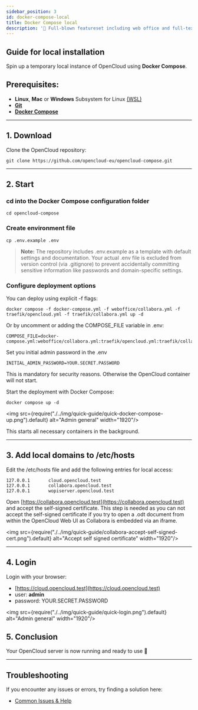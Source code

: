 ```yaml
---
sidebar_position: 3
id: docker-compose-local
title: Docker Compose local
description: '🌟 Full-blown featureset including web office and full-text search.'
---
```


## Guide for local installation

Spin up a temporary local instance of OpenCloud using **Docker Compose**.

## **Prerequisites:**

- **Linux**, **Mac** or **Windows** Subsystem for Linux [(WSL)](https://learn.microsoft.com/en-us/windows/wsl/install)
- [**Git**](https://git-scm.com/book/en/v2/Getting-Started-Installing-Git)
- [**Docker Compose**](https://docs.docker.com/compose/install/)

---

## 1. Download

Clone the OpenCloud repository:

```Shell
git clone https://github.com/opencloud-eu/opencloud-compose.git
```

---

## 2. Start

### cd into the Docker Compose configuration folder

```Shell
cd opencloud-compose
```

### Create environment file

```Shell
cp .env.example .env
```

> **Note:** The repository includes .env.example as a template with default settings and documentation. Your actual .env file is excluded from version control (via .gitignore) to prevent accidentally committing sensitive information like passwords and domain-specific settings.

### Configure deployment options

You can deploy using explicit -f flags:

```Shell
docker compose -f docker-compose.yml -f weboffice/collabora.yml -f traefik/opencloud.yml -f traefik/collabora.yml up -d
```

Or by uncomment or adding the COMPOSE_FILE variable in .env:

```Shell
COMPOSE_FILE=docker-compose.yml:weboffice/collabora.yml:traefik/opencloud.yml:traefik/collabora.yml
```

Set you initial admin password in the .env

```Shell
INITIAL_ADMIN_PASSWORD=YOUR.SECRET.PASSWORD
```

This is mandatory for security reasons. Otherwise the OpenCloud container will not start.

Start the deployment with Docker Compose:

```Shell
docker compose up -d
```

<img src={require("./../img/quick-guide/quick-docker-compose-up.png").default} alt="Admin general" width="1920"/>

This starts all necessary containers in the background.

---

## 3. Add local domains to /etc/hosts

Edit the /etc/hosts file and add the following entries for local access:

```
127.0.0.1       cloud.opencloud.test
127.0.0.1       collabora.opencloud.test
127.0.0.1       wopiserver.opencloud.test
```

Open [https://collabora.opencloud.test](https://collabora.opencloud.test) and accept the self-signed certificate. This step is needed as you can not accept the self-signed certificate if you try to open a .odt document from within the OpenCloud Web UI as Collabora is embedded via an iframe.

<img src={require("./../img/quick-guide/collabora-accept-self-signed-cert.png").default} alt="Accept self signed certificate" width="1920"/>

---

## 4. Login

Login with your browser:

- [https://cloud.opencloud.test](https://cloud.opencloud.test)
- user: **admin**
- password: YOUR.SECRET.PASSWORD

<img src={require("./../img/quick-guide/quick-login.png").default} alt="Admin general" width="1920"/>

## 5. Conclusion

Your OpenCloud server is now running and ready to use 🚀

---

## Troubleshooting

If you encounter any issues or errors, try finding a solution here:

- [Common Issues & Help](./../../resources/common-issues.md)
